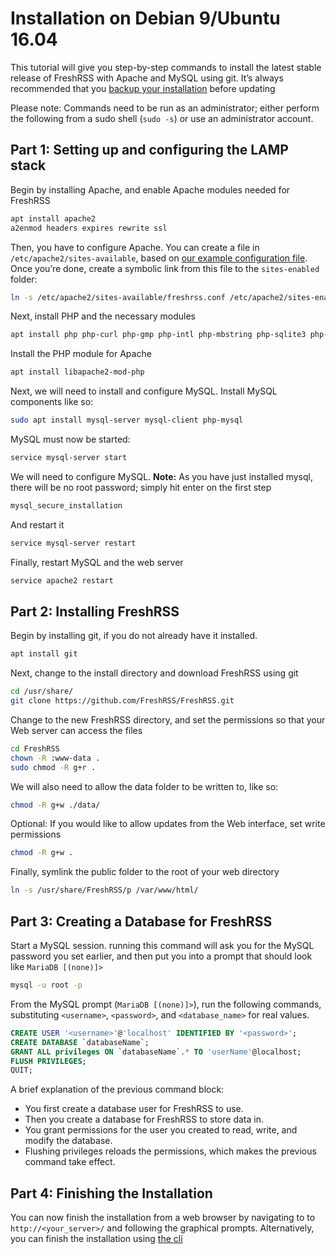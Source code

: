 # Installation on Debian 9/Ubuntu 16.04

This tutorial will give you step-by-step commands to install the latest stable release of FreshRSS with Apache and MySQL using git. It’s always recommended that you [backup your installation](05_Backup.md) before updating

Please note: Commands need to be run as an administrator; either perform the following from a sudo shell (`sudo -s`) or use an administrator account.

## Part 1: Setting up and configuring the LAMP stack

Begin by installing Apache, and enable Apache modules needed for FreshRSS

```sh
apt install apache2
a2enmod headers expires rewrite ssl
```

Then, you have to configure Apache. You can create a file in `/etc/apache2/sites-available`, based on [our example configuration file](10_ServerConfig.md). Once you’re done, create a symbolic link from this file to the `sites-enabled` folder:

```sh
ln -s /etc/apache2/sites-available/freshrss.conf /etc/apache2/sites-enabled/freshrss.conf
```

Next, install PHP and the necessary modules

```sh
apt install php php-curl php-gmp php-intl php-mbstring php-sqlite3 php-xml php-zip
```

Install the PHP module for Apache

```sh
apt install libapache2-mod-php
```

Next, we will need to install and configure MySQL. Install MySQL components like so:

```sh
sudo apt install mysql-server mysql-client php-mysql
```

MySQL must now be started:

```sh
service mysql-server start
```

We will need to configure MySQL.
**Note:** As you have just installed mysql, there will be no root password; simply hit enter on the first step

```sh
mysql_secure_installation
```

And restart it

```sh
service mysql-server restart
```

Finally, restart MySQL and the web server

```sh
service apache2 restart
```

## Part 2: Installing FreshRSS

Begin by installing git, if you do not already have it installed.

```sh
apt install git
```

Next, change to the install directory and download FreshRSS using git

```sh
cd /usr/share/
git clone https://github.com/FreshRSS/FreshRSS.git
```

Change to the new FreshRSS directory, and set the permissions so that your Web server can access the files

```sh
cd FreshRSS
chown -R :www-data .
sudo chmod -R g+r .
```

We will also need to allow the data folder to be written to, like so:

```sh
chmod -R g+w ./data/
```

Optional: If you would like to allow updates from the Web interface, set write permissions

```sh
chmod -R g+w .
```

Finally, symlink the public folder to the root of your web directory

```sh
ln -s /usr/share/FreshRSS/p /var/www/html/
```

## Part 3: Creating a Database for FreshRSS

Start a MySQL session. running this command will ask you for the MySQL password you set earlier, and then put you into a prompt that should look like `MariaDB [(none)]>`

```sh
mysql -u root -p
```

From the MySQL prompt (`MariaDB [(none)]>`), run the following commands, substituting `<username>`, `<password>`, and `<database_name>` for real values.

```sql
CREATE USER '<username>'@'localhost' IDENTIFIED BY '<password>';
CREATE DATABASE `databaseName`;
GRANT ALL privileges ON `databaseName`.* TO 'userName'@localhost;
FLUSH PRIVILEGES;
QUIT;
```

A brief explanation of the previous command block:

* You first create a database user for FreshRSS to use.
* Then you create a database for FreshRSS to store data in.
* You grant permissions for the user you created to read, write, and modify the database.
* Flushing privileges reloads the permissions, which makes the previous command take effect.

## Part 4: Finishing the Installation

You can now finish the installation from a web browser by navigating to to `http://<your_server>/` and following the graphical prompts.
Alternatively, you can finish the installation using [the cli](https://github.com/FreshRSS/FreshRSS/tree/edge/cli)
